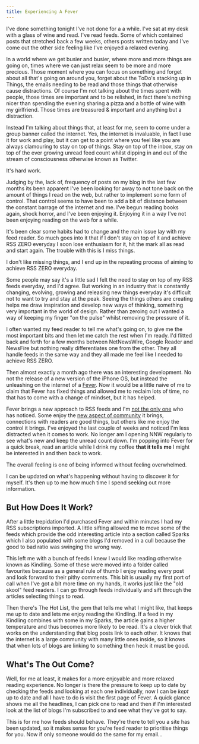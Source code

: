 ```yaml
---
title: Experiencing A Fever
---
```

I've done something tonight I've not done for a a while. I've sat at my desk with a glass of wine and read. I've read feeds. Some of which contained posts that stretched back a few weeks, others posts written today and I've come out the other side feeling like I've enjoyed a relaxed evening.

In a world where we get busier and busier, where more and more things are going on, times where we can just relax seem to be more and more precious. Those moment where you can focus on something and forget about all that's going on around you, forget about the ToDo's stacking up in Things, the emails needing to be read and those things that otherwise cause distractions. Of course I'm not talking about the times spent with people, those times are important and to be relished, in fact there's nothing nicer than spending the evening sharing a pizza and a bottle of wine with my girlfriend. Those times are treasured & important and anything but a distraction.

Instead I'm talking about things that, at least for me, seem to come under a group banner called the internet. Yes, the internet is invaluable, in fact I use it for work and play, but it can get to a point where you feel like you are always clamouring to stay on top of things. Stay on top of the inbox, stay on top of the ever growing unread feed count whilst dipping in and out of the stream of consciousness otherwise known as Twitter.

It's hard work.

Judging by the, lack of, frequency of posts on my blog in the last few months its been apparent I've been looking for away to not tone back on the amount of things I read on the web, but rather to implement some form of control. That control seems to have been to add a bit of distance between the constant barrage of the internet and me. I've begun reading books again, shock horror, and I've been enjoying it. Enjoying it in a way I've not been enjoying reading on the web for a while.

It's been clear some habits had to change and the main issue lay with my feed reader. So much goes into it that if I don't stay on top of it and achieve RSS ZERO everyday I soon lose enthusiasm for it, hit the mark all as read and start again. The trouble with this is I miss things.

I don't like missing things, and I end up in the repeating process of aiming to achieve RSS ZERO everyday.

Some people may say it's a little sad I felt the need to stay on top of my RSS feeds everyday, and I'd agree. But working in an industry that is constantly changing, evolving, growing and releasing new things everyday it's difficult not to want to try and stay at the peak. Seeing the things others are creating helps me draw inspiration and develop new ways of thinking, something very important in the world of design. Rather than zeroing out I wanted a way of keeping my finger "on the pulse" whilst removing the pressure of it.

I often wanted my feed reader to tell me what's going on, to give me the most important bits and then let me catch the rest when I'm ready. I'd flitted back and forth for a few months between NetNewsWire, Google Reader and NewsFire but nothing really differentiates one from the other. They all handle feeds in the same way and they all made me feel like I needed to achieve RSS ZERO.

Then almost exactly a month ago there was an interesting development. No not the release of a new version of the iPhone OS, but instead the unleashing on the internet of a <a href="http://feedafever.com/">Fever</a>.
Now it would be a little naive of me to claim that Fever has fixed things and allowed me to reclaim lots of time, no that has to come with a change of mindset, but it has helped.

Fever brings a new approach to RSS feeds and I'm <a href="http://patdryburgh.com/blog/ninety-eight-degrees/">not the only one</a> who has noticed. Some enjoy the <a href="http://www.tightwind.net/2009/07/fever-revealing-communities/">new aspect of community</a> it brings, connections with readers are good things, but others like me enjoy the control it brings. I've enjoyed the last couple of weeks and noticed I'm less distracted when it comes to work. No longer am I opening NNW regularly to see what's new and keep the unread count down. I'm popping into Fever for a quick break, read an article while I drink my coffee <strong>that it tells me</strong> I might be interested in and then back to work.

The overall feeling is one of being informed without feeling overwhelmed.

I can be updated on what's happening without having to discover it for myself. It's then up to me how much time I spend seeking out more information.

## But How Does It Work?
After a little trepidation I'd purchased Fever and within minutes I had my RSS subscriptions imported. A little sifting allowed me to move some of the feeds which provide the odd interesting article into a section called Sparks which I also populated with some blogs I'd removed in a cull because the good to bad ratio was swinging the wrong way.

This left me with a bunch of feeds I knew I would like reading otherwise known as Kindling. Some of these were moved into a folder called favourites because as a general rule of thumb I enjoy reading every post and look forward to their pithy comments. This bit is usually my first port of call when I've got a bit more time on my hands, it works just like the "old skool" feed readers. I can go through feeds individually and sift through the articles selecting things to read.

Then there's The Hot List, the gem that tells me what I might like, that keeps me up to date and lets me enjoy reading the Kindling. If a feed in my Kindling combines with some in my Sparks, the article gains a higher temperature and thus becomes more likely to be read. It's a clever trick that works on the understanding that blog posts link to each other. It knows that the internet is a large community with many little ones inside, so it knows that when lots of blogs are linking to something then heck it must be good.

## What's The Out Come?
Well, for me at least, it makes for a more enjoyable and more relaxed reading experience. No longer is there the pressure to keep up to date by checking the feeds and looking at each one individually, now I can be <em>kept</em> up to date and all I have to do is visit the first page of Fever. A quick glance shows me all the headlines, I can pick one to read and then if I'm interested look at the list of blogs I'm subscribed to and see what they've got to say.

This is for me how feeds should behave. They're there to tell you a site has been updated, so it makes sense for you're feed reader to prioritise things for you. Now if only someone would do the same for my email…
